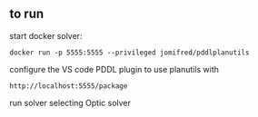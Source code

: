 
## to run

start docker solver:

    docker run -p 5555:5555 --privileged jomifred/pddlplanutils

configure the VS code PDDL plugin to use planutils with

    http://localhost:5555/package		
    
run solver selecting Optic solver
